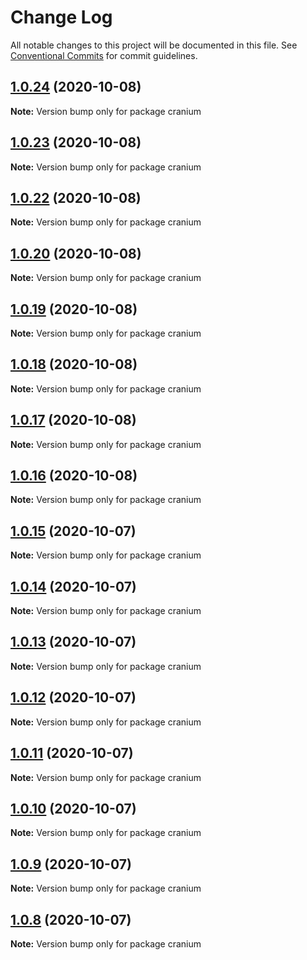 # Change Log

All notable changes to this project will be documented in this file.
See [Conventional Commits](https://conventionalcommits.org) for commit guidelines.

## [1.0.24](https://github.com/alexgul4enko/bones/compare/v1.0.23...v1.0.24) (2020-10-08)

**Note:** Version bump only for package cranium





## [1.0.23](https://github.com/alexgul4enko/bones/compare/v1.0.22...v1.0.23) (2020-10-08)

**Note:** Version bump only for package cranium





## [1.0.22](https://github.com/alexgul4enko/bones/compare/v1.0.20...v1.0.22) (2020-10-08)

**Note:** Version bump only for package cranium





## [1.0.20](https://github.com/alexgul4enko/bones/compare/v1.0.19...v1.0.20) (2020-10-08)

**Note:** Version bump only for package cranium





## [1.0.19](https://github.com/alexgul4enko/bones/compare/v1.0.18...v1.0.19) (2020-10-08)

**Note:** Version bump only for package cranium





## [1.0.18](https://github.com/alexgul4enko/bones/compare/v1.0.17...v1.0.18) (2020-10-08)

**Note:** Version bump only for package cranium





## [1.0.17](https://github.com/alexgul4enko/bones/compare/v1.0.16...v1.0.17) (2020-10-08)

**Note:** Version bump only for package cranium





## [1.0.16](https://github.com/alexgul4enko/bones/compare/v1.0.15...v1.0.16) (2020-10-08)

**Note:** Version bump only for package cranium





## [1.0.15](https://github.com/alexgul4enko/bones/compare/v1.0.14...v1.0.15) (2020-10-07)

**Note:** Version bump only for package cranium





## [1.0.14](https://github.com/alexgul4enko/bones/compare/v1.0.13...v1.0.14) (2020-10-07)

**Note:** Version bump only for package cranium





## [1.0.13](https://github.com/alexgul4enko/bones/compare/v1.0.12...v1.0.13) (2020-10-07)

**Note:** Version bump only for package cranium





## [1.0.12](https://github.com/alexgul4enko/bones/compare/v1.0.11...v1.0.12) (2020-10-07)

**Note:** Version bump only for package cranium





## [1.0.11](https://github.com/alexgul4enko/bones/compare/v1.0.10...v1.0.11) (2020-10-07)

**Note:** Version bump only for package cranium





## [1.0.10](https://github.com/alexgul4enko/bones/compare/v1.0.9...v1.0.10) (2020-10-07)

**Note:** Version bump only for package cranium





## [1.0.9](https://github.com/alexgul4enko/bones/compare/v1.0.8...v1.0.9) (2020-10-07)

**Note:** Version bump only for package cranium





## [1.0.8](https://github.com/alexgul4enko/bones/compare/v1.0.6...v1.0.8) (2020-10-07)

**Note:** Version bump only for package cranium
